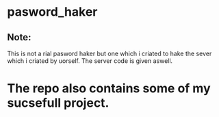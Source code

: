 # pasword_haker
## Note:
This is not a rial pasword haker but one which i criated to hake the sever which i criated by uorself. The server code is given aswell.
# The repo also contains some of my sucsefull project.